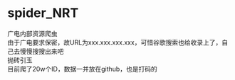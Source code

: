 # spider_NRT
广电内部资源爬虫  
由于广电要求保密，故URL为xxx.xxx.xxx.xxx，可惜谷歌搜索也给收录上了，自己去慢慢搜搜出来吧  
抛砖引玉  
目前爬了20w个ID，数据一并放在github，也是打码的  
